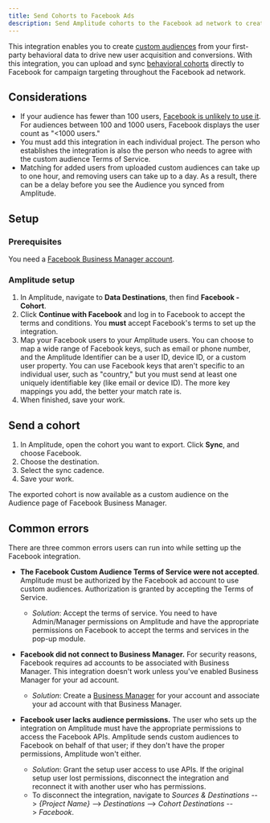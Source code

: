 ```yaml
---
title: Send Cohorts to Facebook Ads
description: Send Amplitude cohorts to the Facebook ad network to create custom audiences. 
---
```


This integration enables you to create [custom audiences](https://www.facebook.com/business/help/381385302004628) from your first-party behavioral data to drive new user acquisition and conversions. With this integration, you can upload and sync [behavioral cohorts](https://help.amplitude.com/hc/en-us/articles/231881448) directly to Facebook for campaign targeting throughout the Facebook ad network.  

## Considerations

- If your audience has fewer than 100 users, [Facebook is unlikely to use it](https://www.facebook.com/business/a/custom-to-lookalike-audiences#:~:text=Note%3A%20The%20minimum%20source%20audience,find%20who%20look%20like%20them.). For audiences between 100 and 1000 users, Facebook displays the user count as "<1000 users."
- You must add this integration in each individual project. The person who establishes the integration is also the person who needs to agree with the custom audience Terms of Service.
- Matching for added users from uploaded custom audiences can take up to one hour, and removing users can take up to a day. As a result, there can be a delay before you see the Audience you synced from Amplitude.

## Setup

### Prerequisites

You need a [Facebook Business Manager account](https://business.facebook.com/).

### Amplitude setup

1. In Amplitude, navigate to **Data Destinations**, then find **Facebook - Cohort**.
2. Click **Continue with Facebook** and log in to Facebook to accept the terms and conditions. You **must** accept Facebook's terms to set up the integration.
3. Map your Facebook users to your Amplitude users. You can choose to map a wide range of Facebook keys, such as email or phone number, and the Amplitude Identifier can be a user ID, device ID, or a custom user property. You can use Facebook keys that aren't specific to an individual user, such as "country," but you must send at least one uniquely identifiable key (like email or device ID). The more key mappings you add, the better your match rate is.
4. When finished, save your work. 

## Send a cohort

1. In Amplitude, open the cohort you want to export. Click **Sync**, and choose Facebook.
2. Choose the destination.
3. Select the sync cadence.
4. Save your work.

The exported cohort is now available as a custom audience on the Audience page of Facebook Business Manager.

## Common errors

There are three common errors users can run into while setting up the Facebook integration.

- **The Facebook Custom Audience Terms of Service were not accepted**. Amplitude must be authorized by the Facebook ad account to use custom audiences. Authorization is granted by accepting the Terms of Service.
  - *Solution*: Accept the terms of service. You need to have Admin/Manager permissions on Amplitude and have the appropriate permissions on Facebook to accept the terms and services in the pop-up module.

- **Facebook did not connect to Business Manager.** For security reasons, Facebook requires ad accounts to be associated with Business Manager. This integration doesn't work unless you've enabled Business Manager for your ad account.
  - *Solution*: Create a [Business Manager](https://www.facebook.com/business/help/1710077379203657) for your account and associate your ad account with that Business Manager.

- **Facebook user lacks audience permissions.** The user who sets up the integration on Amplitude must have the appropriate permissions to access the Facebook APIs. Amplitude sends custom audiences to Facebook on behalf of that user; if they don't have the proper permissions, Amplitude won't either.
  - *Solution*: Grant the setup user access to use APIs. If the original setup user lost permissions, disconnect the integration and reconnect it with another user who has permissions.
  - To disconnect the integration, navigate to *Sources & Destinations* --> *{Project Name}* --> *Destinations* --> *Cohort Destinations* --> *Facebook*.
